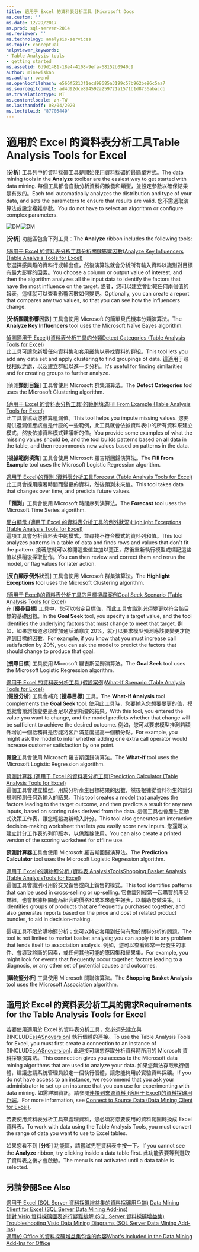 ```yaml
---
title: 適用于 Excel 的資料表分析工具 |Microsoft Docs
ms.custom: ''
ms.date: 12/29/2017
ms.prod: sql-server-2014
ms.reviewer: ''
ms.technology: analysis-services
ms.topic: conceptual
helpviewer_keywords:
- Table Analysis tools
- getting started
ms.assetid: 6d9d1481-18e4-4108-9efa-68152b0940c9
author: minewiskan
ms.author: owend
ms.openlocfilehash: e566f5213f1ecd98685a3199c57b962be96c5aa7
ms.sourcegitcommit: ad4d92dce894592a259721a1571b1d8736abacdb
ms.translationtype: MT
ms.contentlocale: zh-TW
ms.lasthandoff: 08/04/2020
ms.locfileid: "87705449"
---
```

# <a name="table-analysis-tools-for-excel"></a><span data-ttu-id="33218-102">適用於 Excel 的資料表分析工具</span><span class="sxs-lookup"><span data-stu-id="33218-102">Table Analysis Tools for Excel</span></span>
  <span data-ttu-id="33218-103">[**分析**] 工具列中的資料採礦工具是開始使用資料採礦的最簡單方式。</span><span class="sxs-lookup"><span data-stu-id="33218-103">The data mining tools in the **Analyze** toolbar are the easiest way to get started with data mining.</span></span> <span data-ttu-id="33218-104">每個工具都會自動分析資料的散發和類型，並設定參數以確保結果是有效的。</span><span class="sxs-lookup"><span data-stu-id="33218-104">Each tool automatically analyzes the distribution and type of your data, and sets the parameters to ensure that results are valid.</span></span> <span data-ttu-id="33218-105">您不需選取演算法或設定複雜參數。</span><span class="sxs-lookup"><span data-stu-id="33218-105">You do not have to select an algorithm or configure complex parameters.</span></span>  
  
 <span data-ttu-id="33218-106">![DM](media/dm-tabletoolsanalyze.gif "DM")</span><span class="sxs-lookup"><span data-stu-id="33218-106">![DM](media/dm-tabletoolsanalyze.gif "DM")</span></span>  
  
 <span data-ttu-id="33218-107">[**分析**] 功能區包含下列工具：</span><span class="sxs-lookup"><span data-stu-id="33218-107">The **Analyze** ribbon includes the following tools:</span></span>  
  
 [<span data-ttu-id="33218-108">&#40;適用于 Excel 的資料表分析工具分析關鍵影響因數&#41;</span><span class="sxs-lookup"><span data-stu-id="33218-108">Analyze Key Influencers &#40;Table Analysis Tools for Excel&#41;</span></span>](analyze-key-influencers-table-analysis-tools-for-excel.md)  
 <span data-ttu-id="33218-109">您選擇感興趣的資料行或輸出值，然後演算法就會分析所有輸入資料以識別對目標有最大影響的因素。</span><span class="sxs-lookup"><span data-stu-id="33218-109">You choose a column or output value of interest, and then the algorithm analyzes all the input data to identify the factors that have the most influence on the target.</span></span> <span data-ttu-id="33218-110">或者，您可以建立會比較任何兩個值的報表，這樣就可以查看影響因數如何變更。</span><span class="sxs-lookup"><span data-stu-id="33218-110">Optionally, you can create a report that compares any two values, so that you can see how the influencers change.</span></span>  
  
 <span data-ttu-id="33218-111">[**分析關鍵影響**因數] 工具會使用 Microsoft 的簡單貝氏機率分類演算法。</span><span class="sxs-lookup"><span data-stu-id="33218-111">The **Analyze Key Influencers** tool uses the Microsoft Naïve Bayes algorithm.</span></span>  
  
 [<span data-ttu-id="33218-112">偵測適用于 Excel&#41;&#40;資料表分析工具的分類</span><span class="sxs-lookup"><span data-stu-id="33218-112">Detect Categories &#40;Table Analysis Tools for Excel&#41;</span></span>](detect-categories-table-analysis-tools-for-excel.md)  
 <span data-ttu-id="33218-113">此工具可讓您新增任何資料集和套用叢集以尋找資料的群組。</span><span class="sxs-lookup"><span data-stu-id="33218-113">This tool lets you add any data set and apply clustering to find groupings of data.</span></span> <span data-ttu-id="33218-114">這適用于尋找相似之處，以及建立群組以進一步分析。</span><span class="sxs-lookup"><span data-stu-id="33218-114">It's useful for finding similarities and for creating groups to further analyze.</span></span>  
  
 <span data-ttu-id="33218-115">[偵測**類別目錄**] 工具會使用 Microsoft 群集演算法。</span><span class="sxs-lookup"><span data-stu-id="33218-115">The **Detect Categories** tool uses the Microsoft Clustering algorithm.</span></span>  
  
 [<span data-ttu-id="33218-116">&#40;適用于 Excel 的資料表分析工具&#41;的範例填滿</span><span class="sxs-lookup"><span data-stu-id="33218-116">Fill From Example &#40;Table Analysis Tools for Excel&#41;</span></span>](fill-from-example-table-analysis-tools-for-excel.md)  
 <span data-ttu-id="33218-117">此工具會協助您推算遺漏值。</span><span class="sxs-lookup"><span data-stu-id="33218-117">This tool helps you impute missing values.</span></span> <span data-ttu-id="33218-118">您要提供遺漏值應該會是什麼的一些範例，此工具就會依據資料表中的所有資料來建立模式，然後依據資料模式建議新的值。</span><span class="sxs-lookup"><span data-stu-id="33218-118">You provide some examples of what the missing values should be, and the tool builds patterns based on all data in the table, and then recommends new values based on patterns in the data.</span></span>  
  
 <span data-ttu-id="33218-119">[**根據範例填滿**] 工具會使用 Microsoft 羅吉斯回歸演算法。</span><span class="sxs-lookup"><span data-stu-id="33218-119">The **Fill From Example** tool uses the Microsoft Logistic Regression algorithm.</span></span>  
  
 [<span data-ttu-id="33218-120">適用于 Excel&#41;的預測 &#40;資料表分析工具</span><span class="sxs-lookup"><span data-stu-id="33218-120">Forecast &#40;Table Analysis Tools for Excel&#41;</span></span>](forecast-table-analysis-tools-for-excel.md)  
 <span data-ttu-id="33218-121">此工具會採用隨著時間而變更的資料，然後預測未來值。</span><span class="sxs-lookup"><span data-stu-id="33218-121">This tool takes data that changes over time, and predicts future values.</span></span>  
  
 <span data-ttu-id="33218-122">「**預測**」工具會使用 Microsoft 時間序列演算法。</span><span class="sxs-lookup"><span data-stu-id="33218-122">The **Forecast** tool uses the Microsoft Time Series algorithm.</span></span>  
  
 [<span data-ttu-id="33218-123">反白顯示 &#40;適用于 Excel 的資料表分析工具的例外狀況&#41;</span><span class="sxs-lookup"><span data-stu-id="33218-123">Highlight Exceptions &#40;Table Analysis Tools for Excel&#41;</span></span>](highlight-exceptions-table-analysis-tools-for-excel.md)  
 <span data-ttu-id="33218-124">這項工具會分析資料表中的模式，並尋找不符合模式的資料列和值。</span><span class="sxs-lookup"><span data-stu-id="33218-124">This tool analyzes patterns in a table of data and finds rows and values that don't fit the pattern.</span></span> <span data-ttu-id="33218-125">接著您就可以檢閱這些值並加以更正，然後重新執行模型或標記這些值以供稍後採取動作。</span><span class="sxs-lookup"><span data-stu-id="33218-125">You can then review and correct them and rerun the model, or flag values for later action.</span></span>  
  
 <span data-ttu-id="33218-126">[**反白顯示例外**狀況] 工具會使用 Microsoft 群集演算法。</span><span class="sxs-lookup"><span data-stu-id="33218-126">The **Highlight Exceptions** tool uses the Microsoft Clustering algorithm.</span></span>  
  
 [<span data-ttu-id="33218-127">&#40;適用于 Excel&#41;的資料表分析工具的目標搜尋案例</span><span class="sxs-lookup"><span data-stu-id="33218-127">Goal Seek Scenario &#40;Table Analysis Tools for Excel&#41;</span></span>](goal-seek-scenario-table-analysis-tools-for-excel.md)  
 <span data-ttu-id="33218-128">在 [**搜尋目標**] 工具中，您可以指定目標值，而此工具會識別必須變更以符合該目標的基礎因數。</span><span class="sxs-lookup"><span data-stu-id="33218-128">In the **Goal Seek** tool, you specify a target value, and the tool identifies the underlying factors that must change to meet that target.</span></span> <span data-ttu-id="33218-129">例如，如果您知道必須增加通話滿意度 20%，就可以要求模型預測應該要變更才能達到目標的因數。</span><span class="sxs-lookup"><span data-stu-id="33218-129">For example, if you know that you must increase call satisfaction by 20%, you can ask the model to predict the factors that should change to produce that goal.</span></span>  
  
 <span data-ttu-id="33218-130">[**搜尋目標**] 工具使用 Microsoft 羅吉斯回歸演算法。</span><span class="sxs-lookup"><span data-stu-id="33218-130">The **Goal Seek** tool uses the Microsoft Logistic Regression algorithm.</span></span>  
  
 [<span data-ttu-id="33218-131">適用于 Excel 的資料表分析工具 &#40;假設案例&#41;</span><span class="sxs-lookup"><span data-stu-id="33218-131">What-If Scenario &#40;Table Analysis Tools for Excel&#41;</span></span>](what-if-scenario-table-analysis-tools-for-excel.md)  
 <span data-ttu-id="33218-132">[**假設分析**] 工具會補充 [**搜尋目標**] 工具。</span><span class="sxs-lookup"><span data-stu-id="33218-132">The **What-If Analysis** tool complements the **Goal Seek** tool.</span></span> <span data-ttu-id="33218-133">使用此工具時，您要輸入您想要變更的值，模型就會預測該變更是否足以達到所要的結果。</span><span class="sxs-lookup"><span data-stu-id="33218-133">With this tool, you entered the value you want to change, and the model predicts whether that change will be sufficient to achieve the desired outcome.</span></span> <span data-ttu-id="33218-134">例如，您可以要求模型推測若額外增加一個話務員是否能將客戶滿意度提高一個積分點。</span><span class="sxs-lookup"><span data-stu-id="33218-134">For example, you might ask the model to infer whether adding one extra call operator would increase customer satisfaction by one point.</span></span>  
  
 <span data-ttu-id="33218-135">**假設**工具會使用 Microsoft 羅吉斯回歸演算法。</span><span class="sxs-lookup"><span data-stu-id="33218-135">The **What-If** tool uses the Microsoft Logistic Regression algorithm.</span></span>  
  
 [<span data-ttu-id="33218-136">預測計算器 &#40;適用于 Excel 的資料表分析工具&#41;</span><span class="sxs-lookup"><span data-stu-id="33218-136">Prediction Calculator &#40;Table Analysis Tools for Excel&#41;</span></span>](prediction-calculator-table-analysis-tools-for-excel.md)  
 <span data-ttu-id="33218-137">這個工具會建立模型，用於分析產生目標結果的因數，然後根據從資料衍生的計分規則預測任何新輸入的結果。</span><span class="sxs-lookup"><span data-stu-id="33218-137">This tool creates a model that analyzes the factors leading to the target outcome, and then predicts a result for any new inputs, based on scoring rules derived from the data.</span></span> <span data-ttu-id="33218-138">這個工具也會產生互動式決策工作表，讓您輕鬆為新輸入計分。</span><span class="sxs-lookup"><span data-stu-id="33218-138">This tool also generates an interactive decision-making worksheet that lets you easily score new inputs.</span></span> <span data-ttu-id="33218-139">您還可以建立計分工作表的列印版本，以供離線使用。</span><span class="sxs-lookup"><span data-stu-id="33218-139">You can also create a printed version of the scoring worksheet for offline use.</span></span>  
  
 <span data-ttu-id="33218-140">**預測計算器**工具會使用 Microsoft 羅吉斯回歸演算法。</span><span class="sxs-lookup"><span data-stu-id="33218-140">The **Prediction Calculator** tool uses the Microsoft Logistic Regression algorithm.</span></span>  
  
 [<span data-ttu-id="33218-141">適用于 Excel&#41;的購物籃分析 &#40;資料表 AnalysisTools</span><span class="sxs-lookup"><span data-stu-id="33218-141">Shopping Basket Analysis &#40;Table AnalysisTools for Excel&#41;</span></span>](shopping-basket-analysis-table-analysistools-for-excel.md)  
 <span data-ttu-id="33218-142">這個工具會識別可用於交叉銷售或向上銷售的模式。</span><span class="sxs-lookup"><span data-stu-id="33218-142">This tool identifies patterns that can be used in cross-selling or up-selling.</span></span> <span data-ttu-id="33218-143">它會識別經常一起購買的產品群組，也會根據相關產品組合的價格和成本來產生報表，以輔助您做決策。</span><span class="sxs-lookup"><span data-stu-id="33218-143">It identifies groups of products that are frequently purchased together, and also generates reports based on the price and cost of related product bundles, to aid in decision-making.</span></span>  
  
 <span data-ttu-id="33218-144">這項工具不限於購物籃分析；您可以將它套用到任何有助於關聯分析的問題。</span><span class="sxs-lookup"><span data-stu-id="33218-144">The tool is not limited to market basket analysis; you can apply it to any problem that lends itself to association analysis.</span></span> <span data-ttu-id="33218-145">例如，您可以查看經常一起發生的事件、會導致診斷的因素，或任何其他可能的原因集和結果集。</span><span class="sxs-lookup"><span data-stu-id="33218-145">For example, you might look for events that frequently occur together, factors leading to a diagnosis, or any other set of potential causes and outcomes.</span></span>  
  
 <span data-ttu-id="33218-146">[**購物籃分析**] 工具使用 Microsoft 關聯演算法。</span><span class="sxs-lookup"><span data-stu-id="33218-146">The **Shopping Basket Analysis** tool uses the Microsoft Association algorithm.</span></span>  
  
## <a name="requirements-for-the-table-analysis-tools-for-excel"></a><span data-ttu-id="33218-147">適用於 Excel 的資料表分析工具的需求</span><span class="sxs-lookup"><span data-stu-id="33218-147">Requirements for the Table Analysis Tools for Excel</span></span>  
 <span data-ttu-id="33218-148">若要使用適用於 Excel 的資料表分析工具，您必須先建立與 [!INCLUDE[ssASnoversion](../includes/ssasnoversion-md.md)] 執行個體的連接。</span><span class="sxs-lookup"><span data-stu-id="33218-148">To use the Table Analysis Tools for Excel, you must first create a connection to an instance of [!INCLUDE[ssASnoversion](../includes/ssasnoversion-md.md)].</span></span> <span data-ttu-id="33218-149">此連接可讓您存取分析資料時所用的 Microsoft 資料採礦演算法。</span><span class="sxs-lookup"><span data-stu-id="33218-149">This connection gives you access to the Microsoft data mining algorithms that are used to analyze your data.</span></span> <span data-ttu-id="33218-150">如果您無法存取執行個體，建議您請系統管理員設定一個執行個體，讓您能夠用於實驗資料採礦。</span><span class="sxs-lookup"><span data-stu-id="33218-150">If you do not have access to an instance, we recommend that you ask your administrator to set up an instance that you can use for experimenting with data mining.</span></span> <span data-ttu-id="33218-151">如需詳細資訊，請參閱[連接到來源資料 &#40;適用于 Excel&#41;的資料採礦用戶端](connect-to-source-data-data-mining-client-for-excel.md)。</span><span class="sxs-lookup"><span data-stu-id="33218-151">For more information, see [Connect to Source Data &#40;Data Mining Client for Excel&#41;](connect-to-source-data-data-mining-client-for-excel.md).</span></span>  
  
 <span data-ttu-id="33218-152">若要使用資料表分析工具來處理資料，您必須將您要使用的資料範圍轉換成 Excel 資料表。</span><span class="sxs-lookup"><span data-stu-id="33218-152">To work with data using the Table Analysis Tools, you must convert the range of data you want to use to Excel tables.</span></span>  
  
 <span data-ttu-id="33218-153">如果您看不到 [**分析**] 功能區，請嘗試先在資料表中按一下。</span><span class="sxs-lookup"><span data-stu-id="33218-153">If you cannot see the **Analyze** ribbon, try clicking inside a data table first.</span></span> <span data-ttu-id="33218-154">此功能表要等到選取了資料表之後才會啟動。</span><span class="sxs-lookup"><span data-stu-id="33218-154">The menu is not activated until a data table is selected.</span></span>  
  
## <a name="see-also"></a><span data-ttu-id="33218-155">另請參閱</span><span class="sxs-lookup"><span data-stu-id="33218-155">See Also</span></span>  
 <span data-ttu-id="33218-156">[適用于 Excel &#40;SQL Server 資料採礦增益集的資料採礦用戶端&#41;](data-mining-client-for-excel-sql-server-data-mining-add-ins.md) </span><span class="sxs-lookup"><span data-stu-id="33218-156">[Data Mining Client for Excel &#40;SQL Server Data Mining Add-ins&#41;](data-mining-client-for-excel-sql-server-data-mining-add-ins.md) </span></span>  
 <span data-ttu-id="33218-157">[針對 Visio 資料採礦圖表進行疑難排解 &#40;SQL Server 資料採礦增益集&#41;](troubleshooting-visio-data-mining-diagrams-sql-server-data-mining-add-ins.md) </span><span class="sxs-lookup"><span data-stu-id="33218-157">[Troubleshooting Visio Data Mining Diagrams &#40;SQL Server Data Mining Add-ins&#41;](troubleshooting-visio-data-mining-diagrams-sql-server-data-mining-add-ins.md) </span></span>  
 [<span data-ttu-id="33218-158">適用於 Office 的資料採礦增益集包含的內容</span><span class="sxs-lookup"><span data-stu-id="33218-158">What's Included in the Data Mining Add-Ins for Office</span></span>](what-s-included-in-the-data-mining-add-ins-for-office.md)  
  
  
